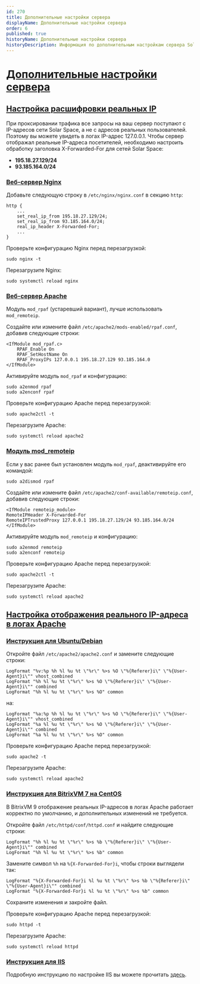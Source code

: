 ```yaml
---
id: 270
title: Дополнительные настройки сервера
displayName: Дополнительные настройки сервера
order: 6
published: true
historyName: Дополнительные настройки сервера
historyDescription: Информация по дополнительным настройкам сервера Solar Space
---
```


# [Дополнительные настройки сервера](additional-server-settings)

## [Настройка расшифровки реальных IP](setting-for-decryption-of-ip-addresses)

При проксировании трафика все запросы на ваш сервер поступают с IP-адресов сети Solar Space, а не с адресов реальных пользователей. Поэтому вы можете увидеть в логах IP-адрес 127.0.0.1. Чтобы сервер отображал реальные IP-адреса посетителей, необходимо настроить обработку заголовка X-Forwarded-For для сетей Solar Space:
- **195.18.27.129/24**
- **93.185.164.0/24**

### [Веб-сервер Nginx](web-server-nginx)

Добавьте следующую строку в `/etc/nginx/nginx.conf` в секцию `http`:
```
http {
    ...
    set_real_ip_from 195.18.27.129/24;
    set_real_ip_from 93.185.164.0/24;
    real_ip_header X-Forwarded-For;
    ...
}
```

Проверьте конфигурацию Nginx перед перезагрузкой:
```
sudo nginx -t
```

Перезагрузите Nginx:
```
sudo systemctl reload nginx
```

### [Веб-сервер Apache](web-server-apache)

Модуль `mod_rpaf` (устаревший вариант), лучше использовать `mod_remoteip`.

Создайте или измените файл `/etc/apache2/mods-enabled/rpaf.conf`, добавив следующие строки:
```
<IfModule mod_rpaf.c>
    RPAF_Enable On
    RPAF_SetHostName On
    RPAF_ProxyIPs 127.0.0.1 195.18.27.129 93.185.164.0
</IfModule>
```

Активируйте модуль `mod_rpaf` и конфигурацию:
```
sudo a2enmod rpaf
sudo a2enconf rpaf
```

Проверьте конфигурацию Apache перед перезагрузкой:
```
sudo apache2ctl -t
```

Перезагрузите Apache:
```
sudo systemctl reload apache2
```

### [Модуль mod_remoteip](module-mod-remoteip)

Если у вас ранее был установлен модуль `mod_rpaf`, деактивируйте его командой:
```
sudo a2dismod rpaf
```

Создайте или измените файл `/etc/apache2/conf-available/remoteip.conf`, добавив следующие строки:
```
<IfModule remoteip_module>
RemoteIPHeader X-Forwarded-For
RemoteIPTrustedProxy 127.0.0.1 195.18.27.129/24 93.185.164.0/24
</IfModule>
```

Активируйте модуль `mod_remoteip` и конфигурацию:
```
sudo a2enmod remoteip
sudo a2enconf remoteip
```

Проверьте конфигурацию Apache перед перезагрузкой:
```
sudo apache2ctl -t
```

Перезагрузите Apache:
```
sudo systemctl reload apache2
```

## [Настройка отображения реального IP-адреса в логах Apache](config-display-of-ip-address-in-apache-logs)

### [Инструкция для Ubuntu/Debian](instructions-for-ubuntu-debian)

Откройте файл `/etc/apache2/apache2.conf` и замените следующие строки:
```
LogFormat "%v:%p %h %l %u %t \"%r\" %>s %O \"%{Referer}i\" \"%{User-Agent}i\"" vhost_combined
LogFormat "%h %l %u %t \"%r\" %>s %O \"%{Referer}i\" \"%{User-Agent}i\"" combined
LogFormat "%h %l %u %t \"%r\" %>s %O" common
```
на:
```
LogFormat "%a:%p %h %l %u %t \"%r\" %>s %O \"%{Referer}i\" \"%{User-Agent}i\"" vhost_combined
LogFormat "%a %l %u %t \"%r\" %>s %O \"%{Referer}i\" \"%{User-Agent}i\"" combined
LogFormat "%a %l %u %t \"%r\" %>s %O" common
```

Проверьте конфигурацию Apache перед перезагрузкой:
```
sudo apache2 -t
```

Перезагрузите Apache:
```
sudo systemctl reload apache2
```

### [Инструкция для BitrixVM 7 на CentOS](instructions-for-bitrixvm-on-centos)

В BitrixVM 9 отображение реальных IP-адресов в логах Apache работает корректно по умолчанию, и дополнительных изменений не требуется.

Откройте файл `/etc/httpd/conf/httpd.conf` и найдите следующие строки:
```
LogFormat "%h %l %u %t \"%r\" %>s %b \"%{Referer}i\" \"%{User-Agent}i\"" combined
LogFormat "%h %l %u %t \"%r\" %>s %b" common
```

Замените символ `%h` на `%{X-Forwarded-For}i`, чтобы строки выглядели так:
```
LogFormat "%{X-Forwarded-For}i %l %u %t \"%r\" %>s %b \"%{Referer}i\" \"%{User-Agent}i\"" combined
LogFormat "%{X-Forwarded-For}i %l %u %t \"%r\" %>s %b" common
```

Сохраните изменения и закройте файл.

Проверьте конфигурацию Apache перед перезагрузкой:
```
sudo httpd -t
```

Перезагрузите Apache:
```
sudo systemctl reload httpd
```

### [Инструкция для IIS](instructions-for-iis)
Подробную инструкцию по настройке IIS вы можете прочитать [здесь](https://techcommunity.microsoft.com/blog/iis-support-blog/how-to-use-x-forwarded-for-header-to-log-actual-client-ip-address/873115).